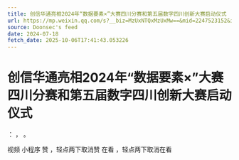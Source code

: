 ```yaml
---
title: 创信华通亮相2024年“数据要素×”大赛四川分赛和第五届数字四川创新大赛启动仪式
url: https://mp.weixin.qq.com/s?__biz=MzUxNTQxMzUxMw==&mid=2247523152&idx=1&sn=00697f63b92c8229320b38df24ed0801
source: Doonsec's feed
date: 2024-07-18
fetch_date: 2025-10-06T17:41:43.053226
---
```


# 创信华通亮相2024年“数据要素×”大赛四川分赛和第五届数字四川创新大赛启动仪式

：
，
。

视频
小程序
赞
，轻点两下取消赞
在看
，轻点两下取消在看